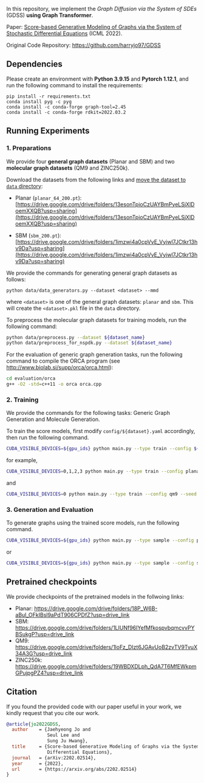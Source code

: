 In this repository, we implement the *Graph Diffusion via the System of SDEs* (GDSS) **using Graph Transformer**.

Paper: [Score-based Generative Modeling of Graphs via the System of Stochastic Differential Equations](https://arxiv.org/abs/2202.02514) (ICML 2022).

Original Code Repository: https://github.com/harryjo97/GDSS

## Dependencies

Please create an environment with **Python 3.9.15** and **Pytorch 1.12.1**, and run the following command to install the requirements:
```
pip install -r requirements.txt
conda install pyg -c pyg
conda install -c conda-forge graph-tool=2.45
conda install -c conda-forge rdkit=2022.03.2
```


## Running Experiments

### 1. Preparations

We provide four **general graph datasets** (Planar and SBM) and two **molecular graph datasets** (QM9 and ZINC250k). 

Download the datasets from the following links and <u>move the dataset to `data` directory</u>:

+ Planar (`planar_64_200.pt`): [https://drive.google.com/drive/folders/13esonTpioCzUAYBmPyeLSjXlDoemXXQB?usp=sharing](https://drive.google.com/drive/folders/13esonTpioCzUAYBmPyeLSjXlDoemXXQB?usp=sharing)

+ SBM (`sbm_200.pt`): [https://drive.google.com/drive/folders/1imzwi4a0cpVvE_Vyiwl7JCtkr13hv9Da?usp=sharing](https://drive.google.com/drive/folders/1imzwi4a0cpVvE_Vyiwl7JCtkr13hv9Da?usp=sharing)

We provide the commands for generating general graph datasets as follows:

```
python data/data_generators.py --dataset <dataset> --mmd
```
where `<dataset>` is one of the general graph datasets: `planar` and `sbm`.
This will create the `<dataset>.pkl` file in the `data` directory.

To preprocess the molecular graph datasets for training models, run the following command:

```sh
python data/preprocess.py --dataset ${dataset_name}
python data/preprocess_for_nspdk.py --dataset ${dataset_name}
```

For the evaluation of generic graph generation tasks, run the following command to compile the ORCA program (see http://www.biolab.si/supp/orca/orca.html):

```sh
cd evaluation/orca 
g++ -O2 -std=c++11 -o orca orca.cpp
```

### 2. Training

We provide the commands for the following tasks: Generic Graph Generation and Molecule Generation.

To train the score models, first modify `config/${dataset}.yaml` accordingly, then run the following command.

```sh
CUDA_VISIBLE_DEVICES=${gpu_ids} python main.py --type train --config ${train_config} --seed ${seed}
```

for example, 

```sh
CUDA_VISIBLE_DEVICES=0,1,2,3 python main.py --type train --config planar --seed 42
```
and
```sh
CUDA_VISIBLE_DEVICES=0 python main.py --type train --config qm9 --seed 42
```

### 3. Generation and Evaluation

To generate graphs using the trained score models, run the following command.

```sh
CUDA_VISIBLE_DEVICES=${gpu_ids} python main.py --type sample --config planar
```
or
```sh
CUDA_VISIBLE_DEVICES=${gpu_ids} python main.py --type sample --config sample_qm9
```


## Pretrained checkpoints

We provide checkpoints of the pretrained models in the follwoing links:
+ Planar: https://drive.google.com/drive/folders/18P_W6B-aBul_OFkIBsl9aPdT906CPDfZ?usp=drive_link
+ SBM: https://drive.google.com/drive/folders/1LIUNf96IYefMfkospvbqmcvvPYBSukgP?usp=drive_link
+ QM9: https://drive.google.com/drive/folders/1loFz_DIzt6JGAvUoB2zvTV9TvuX34A3G?usp=drive_link
+ ZINC250k: https://drive.google.com/drive/folders/19WBDXDLph_QdA7T6MfEWkpmGPujpgPZ4?usp=drive_link

## Citation

If you found the provided code with our paper useful in your work, we kindly request that you cite our work.

```BibTex
@article{jo2022GDSS,
  author    = {Jaehyeong Jo and
               Seul Lee and
               Sung Ju Hwang},
  title     = {Score-based Generative Modeling of Graphs via the System of Stochastic
               Differential Equations},
  journal   = {arXiv:2202.02514},
  year      = {2022},
  url       = {https://arxiv.org/abs/2202.02514}
}
```

